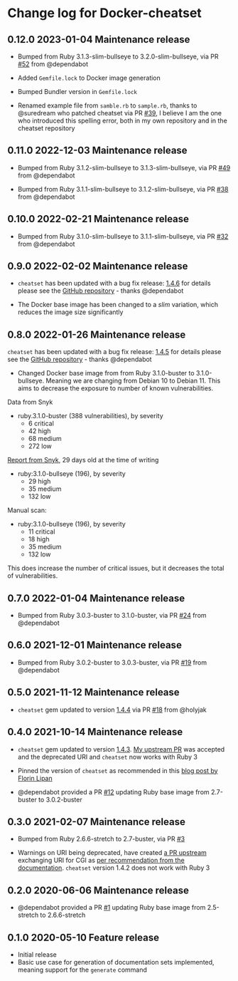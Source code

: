 # Change log for Docker-cheatset

## 0.12.0 2023-01-04 Maintenance release

- Bumped from Ruby 3.1.3-slim-bullseye to 3.2.0-slim-bullseye, via PR [#52](https://github.com/jonasbn/docker-cheatset/pull/52) from @dependabot

- Added `Gemfile.lock` to Docker image generation

- Bumped Bundler version in `Gemfile.lock`

- Renamed example file from `samble.rb` to `sample.rb`, thanks to @suredream who patched cheatset via PR [#39](https://github.com/Kapeli/cheatset/pull/39), I believe I am the one who introduced this spelling error, both in my own repository and in the cheatset repository

## 0.11.0 2022-12-03 Maintenance release

- Bumped from Ruby 3.1.2-slim-bullseye to 3.1.3-slim-bullseye, via PR [#49](https://github.com/jonasbn/docker-cheatset/pull/49) from @dependabot

- Bumped from Ruby 3.1.1-slim-bullseye to 3.1.2-slim-bullseye, via PR [#38](https://github.com/jonasbn/docker-cheatset/pull/38) from @dependabot

## 0.10.0 2022-02-21 Maintenance release

- Bumped from Ruby 3.1.0-slim-bullseye to 3.1.1-slim-bullseye, via PR [#32](https://github.com/jonasbn/docker-cheatset/pull/32) from @dependabot

## 0.9.0 2022-02-02 Maintenance release

- `cheatset` has been updated with a bug fix release: [1.4.6](https://rubygems.org/gems/cheatset/versions/1.4.6) for details please see the [GitHub repository](https://github.com/Kapeli/cheatset) - thanks @dependabot

- The Docker base image has been changed to a _slim_ variation, which reduces the image size significantly

## 0.8.0 2022-01-26 Maintenance release

`cheatset` has been updated with a bug fix release: [1.4.5](https://rubygems.org/gems/cheatset/versions/1.4.5) for details please see the [GitHub repository](https://github.com/Kapeli/cheatset) - thanks @dependabot

- Changed Docker base image from from Ruby 3.1.0-buster to 3.1.0-bullseye. Meaning we are changing from Debian 10 to Debian 11. This aims to decrease the exposure to number of known vulnerabilities.

Data from Snyk

- ruby.3.1.0-buster (388 vulnerabilities), by severity
  - 6 critical
  - 42 high
  - 68 medium
  - 272 low

[Report from Snyk](https://snyk.io/advisor/docker/ruby/3.1.0-bullseye), 29 days old at the time of writing

- ruby:3.1.0-bullseye (196), by severity
  - 29 high
  - 35 medium
  - 132 low

Manual scan:

- ruby:3.1.0-bullseye (196), by severity
  - 11 critical
  - 18 high
  - 35 medium
  - 132 low

This does increase the number of critical issues, but it decreases the total of vulnerabilities.

## 0.7.0 2022-01-04 Maintenance release

- Bumped from Ruby 3.0.3-buster to 3.1.0-buster, via PR [#24](https://github.com/jonasbn/docker-cheatset/pull/24) from @dependabot

## 0.6.0 2021-12-01 Maintenance release

- Bumped from Ruby 3.0.2-buster to 3.0.3-buster, via PR [#19](https://github.com/jonasbn/docker-cheatset/pull/19) from @dependabot

## 0.5.0 2021-11-12 Maintenance release

- `cheatset` gem updated to version [1.4.4](https://rubygems.org/gems/cheatset/versions/1.4.4) via PR [#18](https://github.com/jonasbn/docker-cheatset/pull/18) from @holyjak

## 0.4.0 2021-10-14 Maintenance release

- `cheatset` gem updated to version [1.4.3](https://rubygems.org/gems/cheatset/versions/1.4.3). [My upstream PR](https://github.com/Kapeli/cheatset/pull/35) was accepted and the deprecated URI and `cheatset` now works with Ruby 3

- Pinned the version of `cheatset` as recommended in this [blog post by Florin Lipan](https://lipanski.com/posts/dockerfile-ruby-best-practices#3-pin-your-application-dependencies)

- @dependabot provided a PR [#12](https://github.com/jonasbn/docker-cheatset/pull/12) updating Ruby base image from 2.7-buster to 3.0.2-buster

## 0.3.0 2021-02-07 Maintenance release

- Bumped from Ruby 2.6.6-stretch to 2.7-buster, via PR [#3](https://github.com/jonasbn/docker-cheatset/pull/3)

- Warnings on URI being deprecated, have created [a PR upstream](https://github.com/Kapeli/cheatset/pull/35) exchanging URI for CGI as [per recommendation from the documentation](https://rubyapi.org/2.7/o/uri/escape). `cheatset` version 1.4.2 does not work with Ruby 3

## 0.2.0 2020-06-06 Maintenance release

- @dependabot provided a PR [#1](https://github.com/jonasbn/docker-cheatset/pull/1) updating Ruby base image from 2.5-stretch to 2.6.6-stretch

## 0.1.0 2020-05-10 Feature release

- Initial release
- Basic use case for generation of documentation sets implemented, meaning support for the `generate` command
